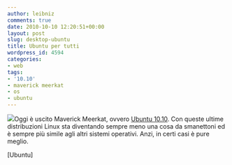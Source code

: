```yaml
---
author: leibniz
comments: true
date: 2010-10-10 12:20:51+00:00
layout: post
slug: desktop-ubuntu
title: Ubuntu per tutti
wordpress_id: 4594
categories:
- web
tags:
- '10.10'
- maverick meerkat
- os
- ubuntu
---
```


![](http://www.ubuntu.com/sites/default/files/active/maverick/pictogram_quote_feature.png)Oggi è uscito Maverick Meerkat, ovvero [Ubuntu 10.10](http://www.ubuntu.com/desktop). Con queste ultime distribuzioni Linux sta diventando sempre meno una cosa da smanettoni ed è sempre più simile agli altri sistemi operativi. Anzi, in certi casi è pure meglio.

[Ubuntu]
